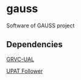 # gauss

Software of GAUSS project

## Dependencies 
[GRVC-UAL](https://github.com/grvcTeam/grvc-ual)

[UPAT Follower](https://github.com/hecperleo/upat_follower)
